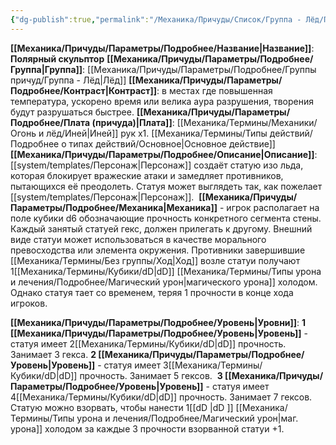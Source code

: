 ```yaml
---
{"dg-publish":true,"permalink":"/Механика/Причуды/Список/Группа - Лёд/Полярный скульптор/","noteIcon":"","created":"2025-07-12T09:55:56.828+03:00","updated":"2025-07-29T23:55:57.435+03:00"}
---
```


**[[Механика/Причуды/Параметры/Подробнее/Название\|Название]]**: **Полярный скульптор**
**[[Механика/Причуды/Параметры/Подробнее/Группа\|Группа]]**: [[Механика/Причуды/Параметры/Подробнее/Группы причуд/Группа - Лёд\|Лёд]] 
**[[Механика/Причуды/Параметры/Подробнее/Контраст\|Контраст]]**: в местах где повышенная температура, ускорено время или велика аура разрушения, творения будут разрушаться быстрее.
**[[Механика/Причуды/Параметры/Подробнее/Плата (причуда)\|Плата]]**: [[Механика/Термины/Механики/Огонь и лёд/Иней\|Иней]] рук х1. [[Механика/Термины/Типы действий/Подробнее о типах действий/Основное\|Основное действие]]
**[[Механика/Причуды/Параметры/Подробнее/Описание\|Описание]]**: [[system/templates/Персонаж\|Персонаж]] создаёт статую изо льда, которая блокирует вражеские атаки и замедляет противников, пытающихся её преодолеть. Статуя может выглядеть так, как пожелает [[system/templates/Персонаж\|Персонаж]]. 
**[[Механика/Причуды/Параметры/Подробнее/Механика\|Механика]]** - игрок располагает на поле кубики d6 обозначающие прочность конкретного сегмента стены. Каждый занятый статуей гекс, должен прилегать к другому. Внешний виде статуи может использоваться в качестве морального превосходства или элемента окружения. Противники завершившие [[Механика/Термины/Без группы/Ход\|Ход]] возле статуи получают 1[[Механика/Термины/Кубики/dD\|dD]] [[Механика/Термины/Типы урона и лечения/Подробнее/Магический урон\|магического урона]] холодом. Однако статуя тает со временем, теряя 1 прочности в конце хода игроков. 

**[[Механика/Причуды/Параметры/Подробнее/Уровень\|Уровни]]**:
**1 [[Механика/Причуды/Параметры/Подробнее/Уровень\|Уровень]]** - статуя имеет 2[[Механика/Термины/Кубики/dD\|dD]] прочность. Занимает 3 гекса.
**2 [[Механика/Причуды/Параметры/Подробнее/Уровень\|Уровень]]** - статуя имеет 3[[Механика/Термины/Кубики/dD\|dD]] прочность. Занимает 5 гексов. 
**3 [[Механика/Причуды/Параметры/Подробнее/Уровень\|Уровень]]** - статуя имеет 4[[Механика/Термины/Кубики/dD\|dD]] прочность. Занимает 7 гексов. Статую можно взорвать, чтобы нанести 1[[dD \|dD ]] [[Механика/Термины/Типы урона и лечения/Подробнее/Магический урон\|маг. урона]] холодом за каждые 3 прочности взорванной статуи +1.